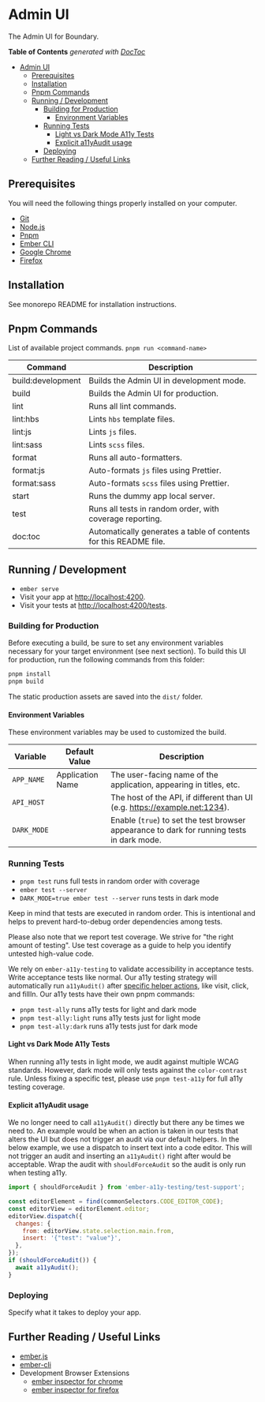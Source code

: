 # Admin UI

The Admin UI for Boundary.

<!-- START doctoc generated TOC please keep comment here to allow auto update -->
<!-- DON'T EDIT THIS SECTION, INSTEAD RE-RUN doctoc TO UPDATE -->
**Table of Contents**  *generated with [DocToc](https://github.com/thlorenz/doctoc)*

- [Admin UI](#admin-ui)
  - [Prerequisites](#prerequisites)
  - [Installation](#installation)
  - [Pnpm Commands](#pnpm-commands)
  - [Running / Development](#running--development)
    - [Building for Production](#building-for-production)
      - [Environment Variables](#environment-variables)
    - [Running Tests](#running-tests)
      - [Light vs Dark Mode A11y Tests](#light-vs-dark-mode-a11y-tests)
      - [Explicit a11yAudit usage](#explicit-a11yaudit-usage)
    - [Deploying](#deploying)
  - [Further Reading / Useful Links](#further-reading--useful-links)

<!-- END doctoc generated TOC please keep comment here to allow auto update -->

## Prerequisites

You will need the following things properly installed on your computer.

* [Git](https://git-scm.com/)
* [Node.js](https://nodejs.org/)
* [Pnpm](https://pnpm.io/)
* [Ember CLI](https://ember-cli.com/)
* [Google Chrome](https://google.com/chrome/)
* [Firefox](https://www.mozilla.org/firefox)

## Installation

See monorepo README for installation instructions.

## Pnpm Commands

List of available project commands.  `pnpm run <command-name>`

| Command | Description |
| ------- | ----------- |
| build:development | Builds the Admin UI in development mode. |
| build | Builds the Admin UI for production. |
| lint | Runs all lint commands. |
| lint:hbs | Lints `hbs` template files. |
| lint:js | Lints `js` files. |
| lint:sass | Lints `scss` files. |
| format | Runs all auto-formatters. |
| format:js | Auto-formats `js` files using Prettier. |
| format:sass | Auto-formats `scss` files using Prettier. |
| start | Runs the dummy app local server. |
| test | Runs all tests in random order, with coverage reporting. |
| doc:toc | Automatically generates a table of contents for this README file. |

## Running / Development

- `ember serve`
- Visit your app at [http://localhost:4200](http://localhost:4200).
- Visit your tests at [http://localhost:4200/tests](http://localhost:4200/tests).

### Building for Production

Before executing a build, be sure to set any environment variables necessary
for your target environment (see next section).  To build this UI for
production, run the following commands from this folder:

```bash
pnpm install
pnpm build
```

The static production assets are saved into the `dist/` folder.

#### Environment Variables

These environment variables may be used to customized the build.

| Variable | Default Value | Description |
| -------- | ------------- | ----------- |
| `APP_NAME` | Application Name | The user-facing name of the application, appearing in titles, etc. |
| `API_HOST` | | The host of the API, if different than UI (e.g. https://example.net:1234). |
| `DARK_MODE` | | Enable (`true`) to set the test browser appearance to dark for running tests in dark mode. |

### Running Tests

* `pnpm test` runs full tests in random order with coverage
* `ember test --server`
* `DARK_MODE=true ember test --server` runs tests in dark mode

Keep in mind that tests are executed in random order.  This is intentional
and helps to prevent hard-to-debug order dependencies among tests.

Please also note that we report test coverage.  We strive for "the right amount
of testing".  Use test coverage as a guide to help you identify untested
high-value code.

We rely on `ember-a11y-testing` to validate accessibility in acceptance tests.
Write acceptance tests like normal. Our a11y testing strategy will automatically
run `a11yAudit()` after [specific helper actions](tests/test-helper.js#L26), like visit, click, and fillIn.
Our a11y tests have their own pnpm commands:

* `pnpm test-ally` runs a11y tests for light and dark mode
* `pnpm test-ally:light` runs a11y tests just for light mode
* `pnpm test-ally:dark` runs a11y tests just for dark mode

#### Light vs Dark Mode A11y Tests

When running a11y tests in light mode, we audit against multiple WCAG standards.
However, dark mode will only tests against the `color-contrast` rule. Unless fixing
a specific test, please use `pnpm test-a11y` for full a11y testing coverage.

#### Explicit a11yAudit usage

We no longer need to call `a11yAudit()` directly but there any be times we need to.
An example would be when an action is taken in our tests that alters the UI but
does not trigger an audit via our default helpers. In the below example, we use
a dispatch to insert text into a code editor. This will not trigger an audit and
inserting an `a11yAudit()` right after would be acceptable. Wrap the audit with
`shouldForceAudit` so the audit is only run when testing a11y.

```javascript
import { shouldForceAudit } from 'ember-a11y-testing/test-support';

const editorElement = find(commonSelectors.CODE_EDITOR_CODE);
const editorView = editorElement.editor;
editorView.dispatch({
  changes: {
    from: editorView.state.selection.main.from,
    insert: '{"test": "value"}',
  },
});
if (shouldForceAudit()) {
  await a11yAudit();
}
```

### Deploying

Specify what it takes to deploy your app.

## Further Reading / Useful Links

- [ember.js](https://emberjs.com/)
- [ember-cli](https://cli.emberjs.com/release/)
- Development Browser Extensions
  - [ember inspector for chrome](https://chrome.google.com/webstore/detail/ember-inspector/bmdblncegkenkacieihfhpjfppoconhi)
  - [ember inspector for firefox](https://addons.mozilla.org/en-US/firefox/addon/ember-inspector/)
